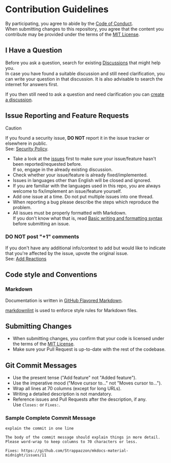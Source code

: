 # Contribution Guidelines

By participating, you agree to abide by the [Code of Conduct](https://github.com/Strappazzon/.github/blob/-/CODE_OF_CONDUCT.md).  
When submitting changes to this repository, you agree that the content you contribute may be provided under the terms of the [MIT License](https://opensource.org/licenses/MIT).

## I Have a Question

Before you ask a question, search for existing [Discussions](https://github.com/Strappazzon/mkdocs-material-midnight/discussions/categories/questions) that might help you.  
In case you have found a suitable discussion and still need clarification, you can write your question in that discussion.
It is also advisable to search the internet for answers first.

If you then still need to ask a question and need clarification you can [create a discussion](https://github.com/Strappazzon/mkdocs-material-midnight/discussions/new?category=questions).

## Issue Reporting and Feature Requests

> [!CAUTION]
> If you found a security issue, **DO NOT** report it in the issue tracker or elsewhere in public.  
> See: [Security Policy](https://github.com/Strappazzon/.github/blob/-/SECURITY.md).

- Take a look at the [issues](https://github.com/Strappazzon/mkdocs-material-midnight/issues) first to make sure your issue/feature hasn't been reported/requested before.  
  If so, engage in the already existing discussion.
- Check whether your issue/feature is already fixed/implemented.
- Issues in languages other than English will be closed and ignored.
- If you are familiar with the languages used in this repo, you are always welcome to fix/implement an issue/feature yourself.
- Add one issue at a time. Do not put multiple issues into one thread.
- When reporting a bug please describe the steps which reproduce the problem.
- All issues must be properly formatted with Markdown.  
  If you don't know what that is, read [Basic writing and formatting syntax](https://docs.github.com/en/get-started/writing-on-github/getting-started-with-writing-and-formatting-on-github/basic-writing-and-formatting-syntax) before submitting an issue.

### DO NOT post "+1" comments

If you don't have any additional info/context to add but would like to indicate that you're affected by the issue, upvote the original issue.  
See: [Add Reactions](https://github.blog/news-insights/product-news/add-reactions-to-pull-requests-issues-and-comments/)

## Code style and Conventions

### Markdown

Documentation is written in [GitHub Flavored Markdown](https://docs.github.com/en/get-started/writing-on-github).

[markdownlint](https://github.com/DavidAnson/markdownlint) is used to enforce style rules for Markdown files.

## Submitting Changes

- When submitting changes, you confirm that your code is licensed under the terms of the [MIT License](https://opensource.org/licenses/MIT).
- Make sure your Pull Request is up-to-date with the rest of the codebase.

## Git Commit Messages

- Use the present tense ("Add feature" not "Added feature").
- Use the imperative mood ("Move cursor to..." not "Moves cursor to...").
- Wrap all lines at 70 columns (except for long URLs).
- Writing a detailed description is not mandatory.
- Reference issues and Pull Requests after the description, if any.  
  Use `Closes:` or `Fixes:`.

### Sample Complete Commit Message

```plaintext
explain the commit in one line

The body of the commit message should explain things in more detail.
Please word-wrap to keep columns to 70 characters or less.

Fixes: https://github.com/Strappazzon/mkdocs-material-midnight/issues/11
```

